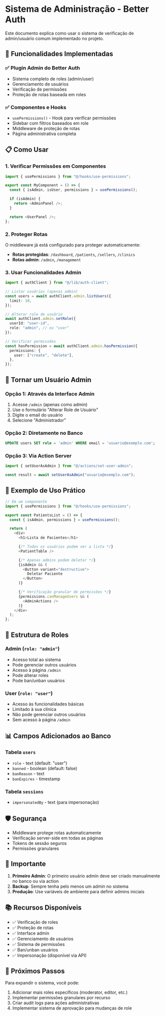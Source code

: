 # Sistema de Administração - Better Auth

Este documento explica como usar o sistema de verificação de admin/usuário comum implementado no projeto.

## 🚀 Funcionalidades Implementadas

### ✅ Plugin Admin do Better Auth

- Sistema completo de roles (admin/user)
- Gerenciamento de usuários
- Verificação de permissões
- Proteção de rotas baseada em roles

### ✅ Componentes e Hooks

- `usePermissions()` - Hook para verificar permissões
- Sidebar com filtros baseados em role
- Middleware de proteção de rotas
- Página administrativa completa

## 📋 Como Usar

### 1. Verificar Permissões em Componentes

```typescript
import { usePermissions } from "@/hooks/use-permissions";

export const MyComponent = () => {
  const { isAdmin, isUser, permissions } = usePermissions();

  if (isAdmin) {
    return <AdminPanel />;
  }

  return <UserPanel />;
};
```

### 2. Proteger Rotas

O middleware já está configurado para proteger automaticamente:

- **Rotas protegidas**: `/dashboard`, `/patients`, `/sellers`, `/clinics`
- **Rotas admin**: `/admin`, `/management`

### 3. Usar Funcionalidades Admin

```typescript
import { authClient } from "@/lib/auth-client";

// Listar usuários (apenas admin)
const users = await authClient.admin.listUsers({
  limit: 10,
});

// Alterar role de usuário
await authClient.admin.setRole({
  userId: "user-id",
  role: "admin", // ou "user"
});

// Verificar permissões
const hasPermission = await authClient.admin.hasPermission({
  permissions: {
    user: ["create", "delete"],
  },
});
```

## 🔧 Tornar um Usuário Admin

### Opção 1: Através da Interface Admin

1. Acesse `/admin` (apenas como admin)
2. Use o formulário "Alterar Role de Usuário"
3. Digite o email do usuário
4. Selecione "Administrador"

### Opção 2: Diretamente no Banco

```sql
UPDATE users SET role = 'admin' WHERE email = 'usuario@exemplo.com';
```

### Opção 3: Via Action Server

```typescript
import { setUserAsAdmin } from "@/actions/set-user-admin";

const result = await setUserAsAdmin("usuario@exemplo.com");
```

## 🎯 Exemplo de Uso Prático

```typescript
// Em um componente
import { usePermissions } from "@/hooks/use-permissions";

export const PatientsList = () => {
  const { isAdmin, permissions } = usePermissions();

  return (
    <div>
      <h1>Lista de Pacientes</h1>

      {/* Todos os usuários podem ver a lista */}
      <PatientTable />

      {/* Apenas admins podem deletar */}
      {isAdmin && (
        <Button variant="destructive">
          Deletar Paciente
        </Button>
      )}

      {/* Verificação granular de permissões */}
      {permissions.canManageUsers && (
        <AdminActions />
      )}
    </div>
  );
};
```

## 🔐 Estrutura de Roles

### Admin (`role: "admin"`)

- Acesso total ao sistema
- Pode gerenciar outros usuários
- Acesso à página `/admin`
- Pode alterar roles
- Pode ban/unban usuários

### User (`role: "user"`)

- Acesso às funcionalidades básicas
- Limitado à sua clínica
- Não pode gerenciar outros usuários
- Sem acesso à página `/admin`

## 📊 Campos Adicionados ao Banco

### Tabela `users`

- `role` - text (default: "user")
- `banned` - boolean (default: false)
- `banReason` - text
- `banExpires` - timestamp

### Tabela `sessions`

- `impersonatedBy` - text (para impersonação)

## 🛡️ Segurança

- Middleware protege rotas automaticamente
- Verificação server-side em todas as páginas
- Tokens de sessão seguros
- Permissões granulares

## 🚨 Importante

1. **Primeiro Admin**: O primeiro usuário admin deve ser criado manualmente no banco ou via action
2. **Backup**: Sempre tenha pelo menos um admin no sistema
3. **Produção**: Use variáveis de ambiente para definir admins iniciais

## 📚 Recursos Disponíveis

- ✅ Verificação de roles
- ✅ Proteção de rotas
- ✅ Interface admin
- ✅ Gerenciamento de usuários
- ✅ Sistema de permissões
- ✅ Ban/unban usuários
- ✅ Impersonação (disponível via API)

## 🎉 Próximos Passos

Para expandir o sistema, você pode:

1. Adicionar mais roles específicos (moderator, editor, etc.)
2. Implementar permissões granulares por recurso
3. Criar audit logs para ações administrativas
4. Implementar sistema de aprovação para mudanças de role
